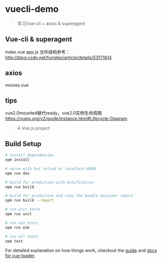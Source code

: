 # vuecli-demo
>学习Vue-cli + axios & superagent

## Vue-cli & superagent
index.vue
app.js
文件结构参考：http://blog.csdn.net/fungleo/article/details/53171614

## axios
moives.vue

## tips
vue2.0mounted替代ready，vue2.0实例生命周期 https://vuejs.org/v2/guide/instance.html#Lifecycle-Diagram

> A Vue.js project

## Build Setup

``` bash
# install dependencies
npm install

# serve with hot reload at localhost:8080
npm run dev

# build for production with minification
npm run build

# build for production and view the bundle analyzer report
npm run build --report

# run unit tests
npm run unit

# run e2e tests
npm run e2e

# run all tests
npm test
```

For detailed explanation on how things work, checkout the [guide](http://vuejs-templates.github.io/webpack/) and [docs for vue-loader](http://vuejs.github.io/vue-loader).
